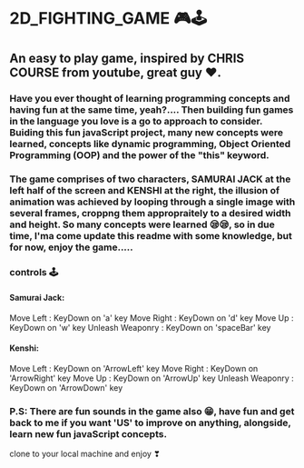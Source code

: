 # 2D_FIGHTING_GAME 🎮🕹

## An easy to play game, inspired by CHRIS COURSE from youtube, great guy ❤.

### Have you ever thought of learning programming concepts and having fun at the same time, yeah?.... Then building fun games in the language you love is a go to approach to consider. Buiding this fun javaScript project, many new concepts were learned, concepts like dynamic programming, Object Oriented Programming (OOP) and the power of the "this" keyword.

### The game comprises of two characters, SAMURAI JACK at the left half of the screen and KENSHI at the right, the illusion of animation was achieved by looping through a single image with several frames, croppng them appropraitely to a desired width and height. So many concepts were learned 😪😪, so in due time, I'ma come update this readme with some knowledge, but for now, enjoy the game.....

### controls 🕹
#### Samurai Jack: 
  Move Left : KeyDown on 'a' key
  Move Right : KeyDown on 'd' key
  Move Up : KeyDown on 'w' key
  Unleash Weaponry : KeyDown on 'spaceBar' key
 
 
 
#### Kenshi: 
  Move Left : KeyDown on 'ArrowLeft' key
  Move Right : KeyDown on 'ArrowRight' key
  Move Up : KeyDown on 'ArrowUp' key
  Unleash Weaponry : KeyDown on 'ArrowDown' key
 
### P.S: There are fun sounds in the game also 😁, have fun and get back to me if you want 'US' to improve on anything, alongside, learn new fun javaScript concepts.

clone to your local machine and enjoy ❣
